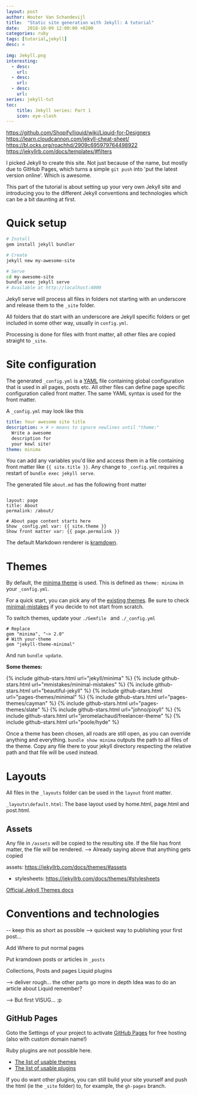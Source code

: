 ```yaml
---
layout: post
author: Wouter Van Schandevijl
title:  "Static site generation with Jekyll: A tutorial"
date:   2018-10-09 12:00:00 +0200
categories: ruby
tags: [tutorial,jekyll]
desc: >
  
img: Jekyll.png
interesting:
  - desc: 
    url: 
  - desc: 
    url: 
  - desc: 
    url: 
series: jekyll-tut
toc:
    title: Jekyll series: Part 1
    icon: eye-slash
---
```


https://github.com/Shopify/liquid/wiki/Liquid-for-Designers
https://learn.cloudcannon.com/jekyll-cheat-sheet/
https://bl.ocks.org/roachhd/2909c695979764498922
https://jekyllrb.com/docs/templates/#filters

I picked Jekyll to create this site. Not just because of the name, 
but mostly due to GitHub Pages, which turns a simple `git push` into
'put the latest version online'. Which is awesome.

This part of the tutorial is about setting up your very own Jekyll site
and introducing you to the different Jekyll conventions and technologies
which can be a bit daunting at first.

<!--more-->

# Quick setup

```sh
# Install
gem install jekyll bundler

# Create
jekyll new my-awesome-site

# Serve
cd my-awesome-site
bundle exec jekyll serve
# Available at http://localhost:4000
```

Jekyll serve will process all files in folders not starting with an underscore and
release them to the `_site` folder. 

All folders that do start with an underscore are Jekyll specific folders or get
included in some other way, usually in `config.yml`.

Processing is done for files with front matter, all other files are copied straight to `_site`.



# Site configuration

The generated `_config.yml` is a [YAML][YAML-Post] file containing global configuration
that is used in all pages, posts etc. All other files can define page specific
configuration called front matter. The same YAML syntax is used for the front matter.

A `_config.yml` may look like this
```yml
title: Your awesome site title
description: > # > means to ignore newlines until "theme:"
  Write a awesome
  description for
  your kewl site!
theme: minima
```

You can add any variables you'd like and access them in a file containing front matter like `{{ site.title }}`.
Any change to `_config.yml` requires a restart of `bundle exec jekyll serve`.

<!-- See [part 2: Front Matter][part-2] for the YAML syntax.
See [Part 3: _config.yml][part-3] for available options. -->


The generated file `about.md` has the following front matter

<!-- ATTN: Doing the three dashes for front matter here breaks jekyll-paginate -->
```

layout: page
title: About
permalink: /about/

# About page content starts here
Show _config.yml var: {{ site.theme }}
Show front matter var: {{ page.permalink }}
```

The default Markdown renderer is [kramdown](https://kramdown.gettalong.org/).


<!-- See [Part 4: kramdown][part-4] for the md syntax
See [Part 5: Liquid][part-5] for Shopify's Liquid syntax -->


# Themes

By default, the [minima theme][theme-minima] is used. This is defined as `theme: minima` in your `_config.yml`.

For a quick start, you can pick any of the [existing themes][awesome-jekyll-themes]. 
Be sure to check [minimal-mistakes][minimal-mistakes] if you decide to not start from scratch.

To switch themes, update your `./Gemfile ` and `./_config.yml` 
```
# Replace
gem "minima", "~> 2.0"
# With your-theme
gem "jekyll-theme-minimal"
```
And run `bundle update`.

**Some themes:**

{% include github-stars.html url="jekyll/minima" %}
{% include github-stars.html url="mmistakes/minimal-mistakes" %}
{% include github-stars.html url="beautiful-jekyll" %}
{% include github-stars.html url="pages-themes/minimal" %}
{% include github-stars.html url="pages-themes/cayman" %}
{% include github-stars.html url="pages-themes/slate" %}
{% include github-stars.html url="johno/pixyll" %}
{% include github-stars.html url="jeromelachaud/freelancer-theme" %}
{% include github-stars.html url="poole/hyde" %}


Once a theme has been chosen, all roads are still open, as you can override anything and everything.
`bundle show minima` outputs the path to all files of the theme. Copy any file there to your jekyll
directory respecting the relative path and that file will be used instead.

# Layouts

All files in the `_layouts` folder can be used in the `layout` front matter.

`_layouts\default.html`: The base layout used by home.html, page.html and post.html.

## Assets

Any file in `/assets` will be copied to the resulting site. If the file has front matter,
the file will be rendered. --> Already saying above that anything gets copied

assets: https://jekyllrb.com/docs/themes/#assets


- stylesheets: https://jekyllrb.com/docs/themes/#stylesheets




[Official Jekyll Themes docs](https://jekyllrb.com/docs/themes/)

# Conventions and technologies

-- keep this as short as possible --> quickest way to publishing your first post...

Add Where to put normal pages

Put kramdown posts or articles in `_posts`

Collections, Posts and pages
Liquid
plugins

--> deliver rough... the other parts go more in depth
Idea was to do an article about Liquid remember?

--> But first VISUG... :p

## GitHub Pages

Goto the Settings of your project to activate [GitHub Pages](https://pages.github.com/)
for free hosting (also with custom domain name!)

Ruby plugins are not possible here.  
- [The list of usable themes](https://pages.github.com/themes/)
- [The list of usable plugins](https://pages.github.com/versions/)

If you do want other plugins, you can still build your site yourself and push the html
(ie the `_site` folder) to, for example, the `gh-pages` branch.


[YAML-Post]: yaml-tutorial
[part-2]: jekyll-tutorial-2-front-matter
[part-3]: jekyll-tutorial-3-config-yml
[theme-minima]: https://github.com/jekyll/minima
[minimal-mistakes]: https://mmistakes.github.io/minimal-mistakes/
[awesome-jekyll-plugins]: https://github.com/planetjekyll/awesome-jekyll-plugins
[awesome-jekyll-themes]: https://github.com/planetjekyll/awesome-jekyll-themes
